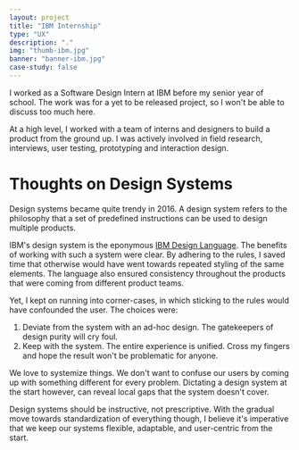 ```yaml
---
layout: project
title: "IBM Internship"
type: "UX"
description: "."
img: "thumb-ibm.jpg"
banner: "banner-ibm.jpg"
case-study: false
---
```


I worked as a Software Design Intern at IBM before my senior year of school. The work was for a yet to be released project, so I won't be able to discuss too much here.

At a high level, I worked with a team of interns and designers to build a product from the ground up. I was actively involved in field research, interviews, user testing, prototyping and interaction design.

# Thoughts on Design Systems
Design systems became quite trendy in 2016. A design system refers to the philosophy that a set of predefined instructions can be used to design multiple products.

IBM's design system is the eponymous [IBM Design Language](https://www.ibm.com/design/language/). The benefits of working with such a system were clear. By adhering to the rules, I saved time that otherwise would have went towards repeated styling of the same elements. The language also ensured consistency throughout the products that were coming from different product teams.

Yet, I kept on running into corner-cases, in which sticking to the rules would have confounded the user. The choices were:

  1. Deviate from the system with an ad-hoc design. The gatekeepers of design purity will cry foul.
  2. Keep with the system. The entire experience is unified. Cross my fingers and hope the result won't be problematic for anyone.

We love to systemize things. We don't want to confuse our users by coming up with something different for every problem. Dictating a design system at the start however, can reveal local gaps that the system doesn't cover.

Design systems should be instructive, not prescriptive. With the gradual move towards standardization of everything though, I believe it's imperative that we keep our systems flexible, adaptable, and user-centric from the start.
